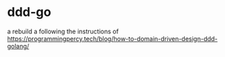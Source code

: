 # ddd-go

a rebuild a following the instructions of https://programmingpercy.tech/blog/how-to-domain-driven-design-ddd-golang/
